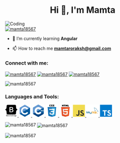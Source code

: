 
<h1 align="center">Hi 👋, I'm Mamta</h1>
<img align="right" alt="Coding" width="600" src="https://user-images.githubusercontent.com/85190228/230772542-d120c6a3-9e9b-4de2-b72f-c7c1b554e71b.gif">

<p align="left"> <a href="https://twitter.com/mamta18567" target="blank"><img src="https://img.shields.io/twitter/follow/mamta18567?logo=twitter&style=for-the-badge" alt="mamta18567" /></a> </p>

- 🌱 I’m currently learning **Angular**

- 📫 How to reach me **mamtaroraksh@gmail.com**

<h3 align="left">Connect with me:</h3>
<p align="left">
<a href="https://twitter.com/mamta18567" target="blank"><img align="center" src="https://raw.githubusercontent.com/rahuldkjain/github-profile-readme-generator/master/src/images/icons/Social/twitter.svg" alt="mamta18567" height="30" width="40" /></a>
<a href="https://linkedin.com/in/mamta18567" target="blank"><img align="center" src="https://raw.githubusercontent.com/rahuldkjain/github-profile-readme-generator/master/src/images/icons/Social/linked-in-alt.svg" alt="mamta18567" height="30" width="40" /></a>
<a href="https://instagram.com/mamta18567" target="blank"><img align="center" src="https://raw.githubusercontent.com/rahuldkjain/github-profile-readme-generator/master/src/images/icons/Social/instagram.svg" alt="mamta18567" height="30" width="40" /></a>
</p>

<p align="left"> <img src="https://komarev.com/ghpvc/?username=mamta18567&label=Profile%20views&color=0e75b6&style=flat" alt="mamta18567" /> </p>

 
<h3 align="left">Languages and Tools:</h3>
<p align="left"> <a href="https://getbootstrap.com" target="_blank" rel="noreferrer"> <img src="https://raw.githubusercontent.com/devicons/devicon/master/icons/bootstrap/bootstrap-plain-wordmark.svg" alt="bootstrap" width="40" height="40"/> </a> <a href="https://www.cprogramming.com/" target="_blank" rel="noreferrer"> <img src="https://raw.githubusercontent.com/devicons/devicon/master/icons/c/c-original.svg" alt="c" width="40" height="40"/> </a> <a href="https://www.w3schools.com/cpp/" target="_blank" rel="noreferrer"> <img src="https://raw.githubusercontent.com/devicons/devicon/master/icons/cplusplus/cplusplus-original.svg" alt="cplusplus" width="40" height="40"/> </a> <a href="https://www.w3schools.com/css/" target="_blank" rel="noreferrer"> <img src="https://raw.githubusercontent.com/devicons/devicon/master/icons/css3/css3-original-wordmark.svg" alt="css3" width="40" height="40"/> </a> <a href="https://www.w3.org/html/" target="_blank" rel="noreferrer"> <img src="https://raw.githubusercontent.com/devicons/devicon/master/icons/html5/html5-original-wordmark.svg" alt="html5" width="40" height="40"/> </a> <a href="https://developer.mozilla.org/en-US/docs/Web/JavaScript" target="_blank" rel="noreferrer"> <img src="https://raw.githubusercontent.com/devicons/devicon/master/icons/javascript/javascript-original.svg" alt="javascript" width="40" height="40"/> </a> <a href="https://www.mysql.com/" target="_blank" rel="noreferrer"> <img src="https://raw.githubusercontent.com/devicons/devicon/master/icons/mysql/mysql-original-wordmark.svg" alt="mysql" width="40" height="40"/> </a> <a href="https://www.typescriptlang.org/" target="_blank" rel="noreferrer"> <img src="https://raw.githubusercontent.com/devicons/devicon/master/icons/typescript/typescript-original.svg" alt="typescript" width="40" height="40"/> </a> </p>

<p><img align="left" src="https://github-readme-stats.vercel.app/api/top-langs?username=mamta18567&show_icons=true&locale=en&layout=compact" alt="mamta18567" /></p>

<p>&nbsp;<img align="center" src="https://github-readme-stats.vercel.app/api?username=mamta18567&show_icons=true&locale=en" alt="mamta18567" /></p>

<p><img align="center" src="https://github-readme-streak-stats.herokuapp.com/?user=mamta18567&" alt="mamta18567" /></p>

